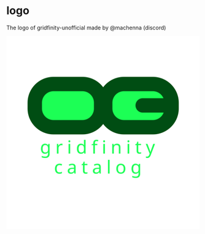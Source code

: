 # logo
The logo of gridfinity-unofficial made by @machenna (discord)

![alt text](https://github.com/gridfinity-unofficial/logo/blob/main/gf_temp_logo.svg)

